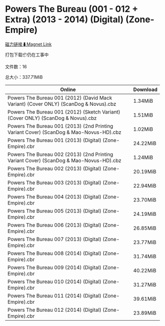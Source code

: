 # Powers The Bureau (001 - 012 + Extra) (2013 - 2014) (Digital) (Zone-Empire)

[磁力链接⬇Magnet Link](magnet:?xt=urn:btih:e36d9b07b404d05a3ad13b5b7800d135a5c97715&dn=Powers%20The%20Bureau%20%28001%20-%20012%20%2B%20Extra%29%20%282013%20-%202014%29%20%28Digital%29%20%28Zone-Empire%29)

打包下载📦仍在工事中

文件数：16

总大小：337.71MiB

Online | Download
--- | ---
Powers The Bureau 001 (2012) (David Mack Variant) (Cover ONLY) (ScanDog & Novus).cbz | 1.34MiB
Powers The Bureau 001 (2012) (Sketch Variant) (Cover ONLY) (ScanDog & Novus).cbz | 1.51MiB
Powers The Bureau 001 (2013) (2nd Printing Variant Cover) (ScanDog & Mao-Novus-HD).cbz | 1.02MiB
Powers The Bureau 001 (2013) (Digital) (Zone-Empire).cbr | 24.22MiB
Powers The Bureau 002 (2013) (2nd Printing Variant Cover) (ScanDog & Mao-Novus-HD).cbz | 1.24MiB
Powers The Bureau 002 (2013) (Digital) (Zone-Empire).cbr | 20.19MiB
Powers The Bureau 003 (2013) (Digital) (Zone-Empire).cbr | 22.94MiB
Powers The Bureau 004 (2013) (Digital) (Zone-Empire).cbr | 23.70MiB
Powers The Bureau 005 (2013) (Digital) (Zone-Empire).cbr | 24.19MiB
Powers The Bureau 006 (2013) (Digital) (Zone-Empire).cbr | 26.85MiB
Powers The Bureau 007 (2013) (Digital) (Zone-Empire).cbr | 23.77MiB
Powers The Bureau 008 (2014) (Digital) (Zone-Empire).cbr | 31.74MiB
Powers The Bureau 009 (2014) (Digital) (Zone-Empire).cbr | 40.22MiB
Powers The Bureau 010 (2014) (Digital) (Zone-Empire).cbr | 31.27MiB
Powers The Bureau 011 (2014) (Digital) (Zone-Empire).cbr | 39.61MiB
Powers The Bureau 012 (2014) (Digital) (Zone-Empire).cbr | 23.89MiB